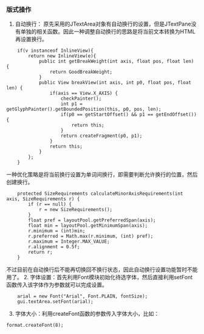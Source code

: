 ### 版式操作
1. 自动换行：
原先采用的JTextArea对象有自动换行的设置，但是JTextPane没有单独的相关函数。因此一种调整自动换行的思路是将当前文本转换为HTML再设置换行。
```
    if(v instanceof InlineView){
        return new InlineView(e){
            public int getBreakWeight(int axis, float pos, float len) {
                return GoodBreakWeight;
            }
            public View breakView(int axis, int p0, float pos, float len) {
                if(axis == View.X_AXIS) {
                    checkPainter();
                    int p1 = getGlyphPainter().getBoundedPosition(this, p0, pos, len);
                    if(p0 == getStartOffset() && p1 == getEndOffset()) {
                        return this;
                    }
                    return createFragment(p0, p1);
                }
                return this;
            }
        };
    }
```
一种优化策略是将当前换行设置为单词间换行，即需要判断允许换行的位置，然后创建换行。
```
    protected SizeRequirements calculateMinorAxisRequirements(int axis, SizeRequirements r) {
        if (r == null) {
            r = new SizeRequirements();
        }
        float pref = layoutPool.getPreferredSpan(axis);
        float min = layoutPool.getMinimumSpan(axis);
        r.minimum = (int)min;
        r.preferred = Math.max(r.minimum, (int) pref);
        r.maximum = Integer.MAX_VALUE;
        r.alignment = 0.5f;
        return r;
    }
```
不过目前在自动换行后不能再切换回不换行状态，因此自动换行设置功能暂时不能用了。
2. 字体设置：首先利用Font模块初始化待选字体，然后直接利用setFont函数传入该字体作为参数就可以完成设置。
```
    arial = new Font("Arial", Font.PLAIN, fontSize);
    gui.textArea.setFont(arial);
```
3. 字体大小：利用createFont函数的参数传入字体大小，比如：
```
format.createFont(8);
```

